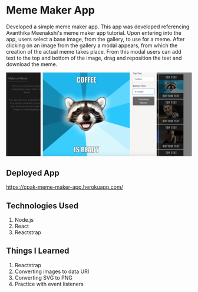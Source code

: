# Meme Maker App

Developed a simple meme maker app. This app was developed referencing Avanthika Meenakshi's meme maker app tutorial. Upon entering into the app, users select a base image, from the gallery, to use for a meme. After clicking on an image from the gallery a modal appears, from which the creation of the actual meme takes place. From this modal users can add text to the top and bottom of the image, drag and reposition the text and download the meme.

![alt text](https://github.com/cpak125/Meme_Maker_App/blob/master/public/images/screenshot.png)

## Deployed App
https://cpak-meme-maker-app.herokuapp.com/

## Technologies Used
1. Node.js
2. React
3. Reactstrap

## Things I Learned
1. Reactstrap
2. Converting images to data URI
3. Converting SVG to PNG 
4. Practice with event listeners